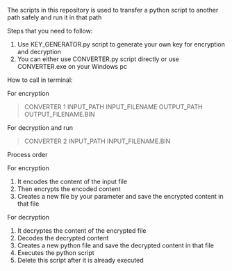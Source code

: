 The scripts in this repository is used to transfer a python script to another path safely and run it in that path

Steps that you need to follow:

1) Use KEY_GENERATOR.py script to generate your own key for encryption and decryption
2) You can either use CONVERTER.py script directly or use CONVERTER.exe on your Windows pc

How to call in terminal:

For encryption
> CONVERTER 1 INPUT_PATH INPUT_FILENAME OUTPUT_PATH OUTPUT_FILENAME.BIN

For decryption and run
> CONVERTER 2 INPUT_PATH INPUT_FILENAME.BIN

Process order

For encryption

1) It encodes the content of the input file
2) Then encrypts the encoded content
3) Creates a new file by your parameter and save the encrypted content in that file

For decryption

1) It decryptes the content of the encrypted file
2) Decodes the decrypted content
3) Creates a new python file and save the decrypted content in that file
4) Executes the python script
5) Delete this script after it is already executed
